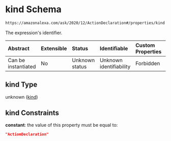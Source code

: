 # kind Schema

```txt
https://amazonalexa.com/ask/2020/12/ActionDeclaration#/properties/kind
```

The expression's identifier.

| Abstract            | Extensible | Status         | Identifiable            | Custom Properties | Additional Properties | Access Restrictions | Defined In                                                                              |
| :------------------ | :--------- | :------------- | :---------------------- | :---------------- | :-------------------- | :------------------ | :-------------------------------------------------------------------------------------- |
| Can be instantiated | No         | Unknown status | Unknown identifiability | Forbidden         | Allowed               | none                | [ActionDeclaration.json\*](../../schemas/ActionDeclaration.json "open original schema") |

## kind Type

unknown ([kind](actiondeclaration-properties-kind.md))

## kind Constraints

**constant**: the value of this property must be equal to:

```json
"ActionDeclaration"
```
